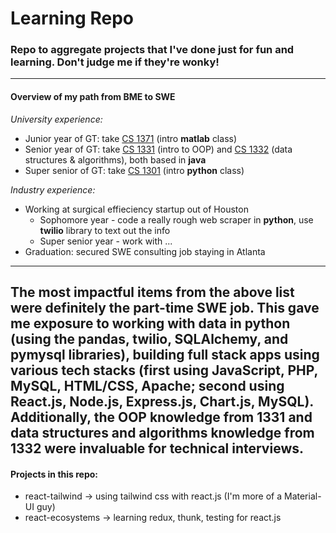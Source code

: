 # Learning Repo
### Repo to aggregate projects that I've done just for fun and learning. Don't judge me if they're wonky!
---
#### Overview of my path from BME to SWE

*University experience:*
- Junior year of GT: take [CS 1371](https://www.cc.gatech.edu/fac/David.Smith/CS1371_2018_Fall_Syllabus.pdf) (intro **matlab** class)
- Senior year of GT: take [CS 1331](https://csp.gatech.edu/sites/default/files/cs_1331_syllabus.pdf) (intro to OOP) and [CS 1332](https://ctl.gatech.edu/sites/default/files/images/hudachek-buswell_cs1332_syllabus.pdf) (data structures & algorithms), both based in **java**
- Super senior of GT: take [CS 1301](https://www.cc.gatech.edu/classes/AY2016/cs1301_spring/syllabus.html) (intro **python** class)

*Industry experience:*
- Working at surgical effieciency startup out of Houston
  - Sophomore year - code a really rough web scraper in **python**, use **twilio** library to text out the info
  - Super senior year - work with ... 
- Graduation: secured SWE consulting job staying in Atlanta
---
The most impactful items from the above list were definitely the part-time SWE job. This gave me exposure to working with data in python (using the **pandas, twilio, SQLAlchemy**, and **pymysql** libraries), building full stack apps using various tech stacks (first using **JavaScript, PHP, MySQL, HTML/CSS, Apache**; second using **React.js, Node.js, Express.js, Chart.js, MySQL**). Additionally, the OOP knowledge from 1331 and data structures and algorithms knowledge from 1332 were invaluable for technical interviews.
---
#### Projects in this repo:
- react-tailwind &rarr; using tailwind css with react.js (I'm more of a Material-UI guy)
- react-ecosystems &rarr; learning redux, thunk, testing for react.js

